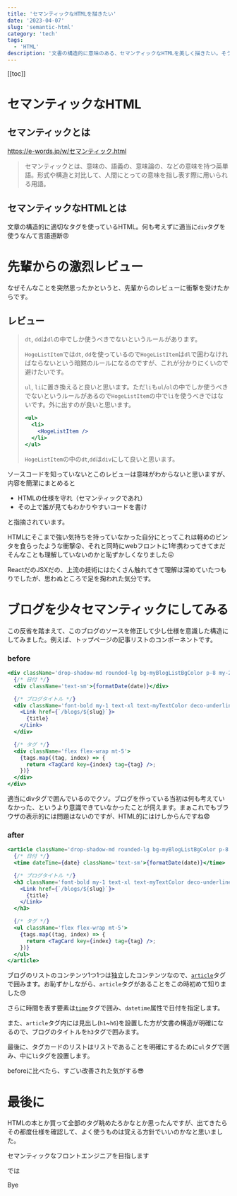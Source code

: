 ```yaml
---
title: 'セマンティックなHTMLを描きたい'
date: '2023-04-07'
slug: 'semantic-html'
category: 'tech'
tags:
  - 'HTML'
description: '文書の構造的に意味のある、セマンティックなHTMLを美しく描きたい。そう思います。'
---
```


[[toc]]


# セマンティックなHTML

## セマンティックとは
https://e-words.jp/w/セマンティック.html

> セマンティックとは、意味の、語義の、意味論の、などの意味を持つ英単語。形式や構造と対比して、人間にとっての意味を指し表す際に用いられる用語。

## セマンティックなHTMLとは

文章の構造的に適切なタグを使っているHTML。何も考えずに適当に`div`タグを使うなんて言語道断:pout:

# 先輩からの激烈レビュー

なぜそんなことを突然思ったかというと、先輩からのレビューに衝撃を受けたからです。

## レビュー

> `dt`, `dd`は`dl`の中でしか使うべきでないというルールがあります。
> 
> `HogeListItem`では`dt`, `dd`を使っているので`HogeListItem`は`dl`で囲わなければならないという暗黙のルールになるのですが、これが分かりにくいので避けたいです。
> 
> `ul`, `li`に置き換えると良いと思います。ただ`li`も`ul`/`ol`の中でしか使うべきでないというルールがあるので`HogeListItem`の中で`li`を使うべきではないです。外に出すのが良いと思います。
> 
> ```jsx
> <ul>
>   <li>
>     <HogeListItem />
>   </li>
> </ul>
> ```
> 
> `HogeListItem`の中の`dt`,`dd`は`div`にして良いと思います。


ソースコードを知っていないとこのレビューは意味がわからないと思いますが、内容を簡潔にまとめると

- HTMLの仕様を守れ（セマンティックであれ）
- その上で誰が見てもわかりやすいコードを書け

と指摘されています。

HTMLにそこまで強い気持ちを持っていなかった自分にとってこれは軽めのビンタを食らったような衝撃:astonished:、それと同時にwebフロントに1年携わってきてまだそんなことも理解していないのかと恥ずかしくなりました:confounded:

ReactだのJSXだの、上流の技術にはたくさん触れてきて理解は深めていたつもりでしたが、思わぬところで足を掬われた気分です。

# ブログを少々セマンティックにしてみる

この反省を踏まえて、このブログのソースを修正して少し仕様を意識した構造にしてみました。例えば、トップページの記事リストのコンポーネントです。

### before
``` jsx
<div className='drop-shadow-md rounded-lg bg-myBlogListBgColor p-8 my-2'>
  {/* 日付 */}
  <div className='text-sm'>{formatDate(date)}</div>

  {/* ブログタイトル */}
  <div className='font-bold my-1 text-xl text-myTextColor deco-underline-text cursor-pointer'>
    <Link href={`/blogs/${slug}`}>
      {title}
    </Link>
  </div>

  {/* タグ */}
  <div className='flex flex-wrap mt-5'>
    {tags.map((tag, index) => {
      return <TagCard key={index} tag={tag} />;
    })}
  </div>
</div>
```

適当にdivタグで囲んでいるのでクソ。ブログを作っている当初は何も考えていなかった、というより意識できていなかったことが伺えます。まぁこれでもブラウザの表示的には問題はないのですが、HTML的にはけしからんですね:fearful:

### after

``` jsx
<article className='drop-shadow-md rounded-lg bg-myBlogListBgColor p-8 my-2'>
  {/* 日付 */}
  <time dateTime={date} className='text-sm'>{formatDate(date)}</time>

  {/* ブログタイトル */}
  <h3 className='font-bold my-1 text-xl text-myTextColor deco-underline-text cursor-pointer'>
    <Link href={`/blogs/${slug}`}>
      {title}
    </Link>
  </h3>

  {/* タグ */}
  <ul className='flex flex-wrap mt-5'>
    {tags.map((tag, index) => {
      return <TagCard key={index} tag={tag} />;
    })}
  </ul>
</article>
```
ブログのリストのコンテンツ1つ1つは独立したコンテンツなので、[`article`](https://developer.mozilla.org/ja/docs/Web/HTML/Element/article)タグで囲みます。お恥ずかしながら、`article`タグがあることをこの時初めて知りました:sweat:

さらに時間を表す要素は[`time`](https://developer.mozilla.org/ja/docs/Web/HTML/Element/time)タグで囲み、`datetime`属性で日付を指定します。

また、`article`タグ内には見出し(`h1`~`h6`)を設置した方が文書の構造が明確になるので、ブログのタイトルを`h3`タグで囲みます。

最後に、タグカードのリストはリストであることを明確にするために`ul`タグで囲み、中に`li`タグを設置します。

beforeに比べたら、すごい改善された気がする:sunglasses:


# 最後に

HTMLの本とか買って全部のタグ眺めたろかなとか思ったんですが、出てきたらその都度仕様を確認して、よく使うものは覚える方針でいいのかなと思いました。

セマンティックなフロントエンジニアを目指します

では

Bye